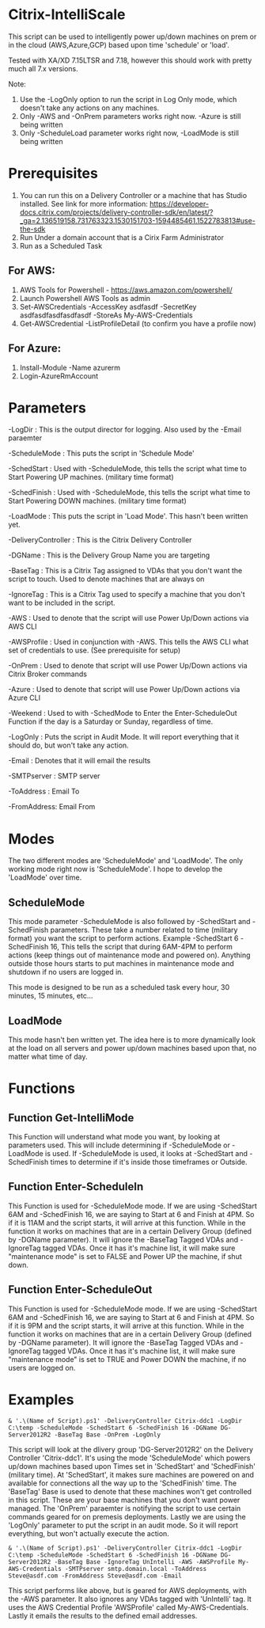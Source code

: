 # Citrix-IntelliScale
This script can be used to intelligently power up/down machines on prem or in the cloud (AWS,Azure,GCP) based upon time 'schedule' or 'load'.

Tested with XA/XD 7.15LTSR and 7.18, however this should work with pretty much all 7.x versions.

Note: 
1) Use the -LogOnly option to run the script in Log Only mode, which doesn't take any actions on any machines.
2) Only -AWS and -OnPrem parameters works right now. -Azure is still being written
3) Only -ScheduleLoad parameter works right now, -LoadMode is still being written

# Prerequisites
1) You can run this on a Delivery Controller or a machine that has Studio installed.  See link for more information: https://developer-docs.citrix.com/projects/delivery-controller-sdk/en/latest/?_ga=2.136519158.731763323.1530151703-1594485461.1522783813#use-the-sdk 
3) Run Under a domain account that is a Cirix Farm Administrator
4) Run as a Scheduled Task

## For AWS:
1) AWS Tools for Powershell - https://aws.amazon.com/powershell/
2) Launch Powershell AWS Tools as admin
3) Set-AWSCredentials -AccessKey asdfasdf -SecretKey asdfasdfasdfasdfasdf -StoreAs My-AWS-Credentials
4) Get-AWSCredential -ListProfileDetail (to confirm you have a profile now)

## For Azure:
1) Install-Module -Name azurerm
2) Login-AzureRmAccount

# Parameters
-LogDir : This is the output director for logging.  Also used by the -Email paraemter

-ScheduleMode : This puts the script in 'Schedule Mode'

-SchedStart : Used with -ScheduleMode, this tells the script what time to Start Powering UP machines. (military time format)

-SchedFinish : Used with -ScheduleMode, this tells the script what time to Start Powering DOWN machines. (military time format)

-LoadMode : This puts the script in 'Load Mode'.  This hasn't been written yet.

-DeliveryController : This is the Citrix Delivery Controller

-DGName : This is the Delivery Group Name you are targeting

-BaseTag : This is a Citrix Tag assigned to VDAs that you don't want the script to touch.  Used to denote machines that are always on

-IgnoreTag : This is a Citrix Tag used to specify a machine that you don't want to be included in the script.

-AWS : Used to denote that the script will use Power Up/Down actions via AWS CLI

-AWSProfile : Used in conjunction with -AWS.  This tells the AWS CLI what set of credentials to use. (See prerequisite for setup)

-OnPrem : Used to denote that script will use Power Up/Down actions via Citrix Broker commands

-Azure : Used to denote that script will use Power Up/Down actions via Azure CLI

-Weekend : Used to with -SchedMode to Enter the Enter-ScheduleOut Function if the day is a Saturday or Sunday, regardless of time.

-LogOnly : Puts the script in Audit Mode.  It will report everything that it should do, but won't take any action.

-Email : Denotes that it will email the results

-SMTPserver : SMTP server

-ToAddress : Email To

-FromAddress: Email From

# Modes
The two different modes are 'ScheduleMode' and 'LoadMode'.  The only working mode right now is 'ScheduleMode'.  I hope to develop the 'LoadMode' over time.

## ScheduleMode
This mode parameter -ScheduleMode is also followed by -SchedStart and -SchedFinish parameters.  These take a number related to time (military format) you want the script to perform actions.  Example -SchedStart 6 -SchedFinish 16, This tells the script that during 6AM-4PM to perform actions (keep things out of maintenance mode and powered on).  Anything outside those hours starts to put machines in maintenance mode and shutdown if no users are logged in.

This mode is designed to be run as a scheduled task every hour, 30 minutes, 15 minutes, etc...

## LoadMode
This mode hasn't ben written yet.  The idea here is to more dynamically look at the load on all servers and power up/down machines based upon that, no matter what time of day.

# Functions
## Function Get-IntelliMode
This Function will understand what mode you want, by looking at parameters used.  This will include determining if -ScheduleMode or -LoadMode is used. If -ScheduleMode is used, it looks at -SchedStart and -SchedFinish times to determine if it's inside those timeframes or Outside.

## Function Enter-ScheduleIn
This Function is used for -ScheduleMode mode.  If we are using -SchedStart 6AM and -SchedFinish 16, we are saying to Start at 6 and Finish at 4PM. So if it is 11AM and the script starts, it will arrive at this function.  While in the function it works on machines that are in a certain Delivery Group (defined by -DGName parameter).  It will ignore the -BaseTag Tagged VDAs and -IgnoreTag tagged VDAs.  Once it has it's machine list, it will make sure "maintenance mode" is set to FALSE and Power UP the machine, if shut down.

## Function Enter-ScheduleOut
This Function is used for -ScheduleMode mode.  If we are using -SchedStart 6AM and -SchedFinish 16, we are saying to Start at 6 and Finish at 4PM. So if it is 9PM and the script starts, it will arrive at this function.  While in the function it works on machines that are in a certain Delivery Group (defined by -DGName parameter).  It will ignore the -BaseTag Tagged VDAs and -IgnoreTag tagged VDAs.  Once it has it's machine list, it will make sure "maintenance mode" is set to TRUE and Power DOWN the machine, if no users are logged on.

# Examples
```
& '.\(Name of Script).ps1' -DeliveryController Citrix-ddc1 -LogDir C:\temp -ScheduleMode -SchedStart 6 -SchedFinish 16 -DGName DG-Server2012R2 -BaseTag Base -OnPrem -LogOnly
```
This script will look at the dlivery group 'DG-Server2012R2' on the Delivery Controller 'Citrix-ddc1'.  It's using the mode 'ScheduleMode' which powers up/down machines based upon Times set in 'SchedStart' and 'SchedFinish' (military time).  At 'SchedStart', it makes sure machines are powered on and available for connections all the way up to the 'SchedFinish' time.  The 'BaseTag' Base is
used to denote that these machines won't get controlled in this script.  These are your base machines that you don't want power managed.  The 'OnPrem' paraemter is notifying the script to use certain commands geared for on premesis deployments.  Lastly we are using the 'LogOnly' parameter to put the script in an audit mode. So it will report everything, but won't actually execute the action.
```
& '.\(Name of Script).ps1' -DeliveryController Citrix-ddc1 -LogDir C:\temp -ScheduleMode -SchedStart 6 -SchedFinish 16 -DGName DG-Server2012R2 -BaseTag Base -IgnoreTag UnIntelli -AWS -AWSProfile My-AWS-Credentials -SMTPserver smtp.domain.local -ToAddress Steve@asdf.com -FromAddress Steve@asdf.com -Email
```
This script performs like above, but is geared for AWS deployments, with the -AWS parameter.  It also ignores any VDAs tagged with 'UnIntelli' tag.  It uses the AWS Credential Profile 'AWSProfile' called My-AWS-Credentials.  Lastly it emails the results to the defined email addresses.
```

